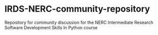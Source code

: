 # IRDS-NERC-community-repository
Repository for community discussion for the NERC Intermediate Research Software Development Skills In Python course 
